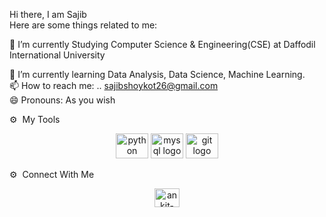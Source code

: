 
Hi there, I am Sajib 
<br>
Here are some things related to me:

   🔭 I’m currently Studying Computer Science & Engineering(CSE) at Daffodil International University

🌱 I’m currently learning Data Analysis, Data Science, Machine Learning.
   <br>
   📫 How to reach me: .. sajibshoykot26@gmail.com
   <br>
   😄 Pronouns: As you wish  



</p>

⚙️ &nbsp;My Tools

<div align="center">
  <img src="https://cdn.jsdelivr.net/gh/devicons/devicon/icons/python/python-original.svg" height="40" width="52" alt="python logo"  />
  <img src="https://cdn.jsdelivr.net/gh/devicons/devicon/icons/mysql/mysql-original.svg" height="40" width="52" alt="mysql logo"  />
  <img src="https://cdn.jsdelivr.net/gh/devicons/devicon/icons/git/git-original.svg" height="40" width="52" alt="git logo"  />
</div>


⚙️ &nbsp;Connect With Me
<p align="center">
<a href="https://www.linkedin.com/in/shoykot-sajib/" target="blank"><img align="center" src="https://raw.githubusercontent.com/rahuldkjain/github-profile-readme-generator/master/src/images/icons/Social/linked-in-alt.svg" alt="ankit-yadav-852259248" height="30" width="40" /></a>

</p>

